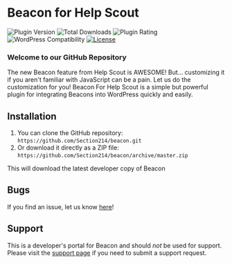 # Beacon for Help Scout

![Plugin Version](https://img.shields.io/wordpress/plugin/v/beacon-for-helpscout.svg)
![Total Downloads](https://img.shields.io/wordpress/plugin/dt/beacon-for-helpscout.svg)
![Plugin Rating](https://img.shields.io/wordpress/plugin/r/beacon-for-helpscout.svg)
![WordPress Compatibility](https://img.shields.io/wordpress/v/beacon-for-helpscout.svg)
[![License](https://img.shields.io/github/license/Section214/beacon.svg)](https://github.com/section214/beacon/blob/master/LICENSE)

### Welcome to our GitHub Repository

The new Beacon feature from Help Scout is AWESOME! But... customizing it if you aren't familiar with JavaScript can be a pain. Let us do the customization for you! Beacon For Help Scout is a simple but powerful plugin for integrating Beacons into WordPress quickly and easily.

## Installation

1. You can clone the GitHub repository: `https://github.com/Section214/beacon.git`
2. Or download it directly as a ZIP file: `https://github.com/Section214/beacon/archive/master.zip`

This will download the latest developer copy of Beacon

## Bugs

If you find an issue, let us know [here](https://github.com/Section214/beacon/issues?state=open)!

## Support

This is a developer's portal for Beacon and should _not_ be used for support. Please visit the [support page](https://section214.com/contact/?reason=product-support&product=beacon) if you need to submit a support request.
